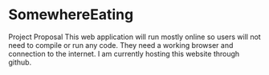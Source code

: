 # SomewhereEating
Project Proposal
This web application will run mostly online so users will not need to compile or run any code. They need a working browser and connection to the internet. I am currently hosting this website through github.

